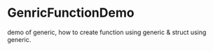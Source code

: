 # GenricFunctionDemo

demo of generic, how to create function using generic & struct using generic.
